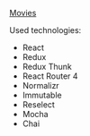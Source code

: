 [Movies](https://pytnik23.github.io/movies)

Used technologies:
- React
- Redux
- Redux Thunk
- React Router 4
- Normalizr
- Immutable
- Reselect
- Mocha
- Chai
